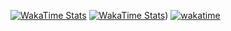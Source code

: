 [![WakaTime Stats](https://wakatime.com/share/@Alhikam/f0055c1e-e5ff-4510-a335-cd7a49d3f1f3.svg)]([https://wakatime.com/@Alhikam](https://wakatime.com/share/@Alhikam/f0055c1e-e5ff-4510-a335-cd7a49d3f1f3.svg))
[![WakaTime Stats](https://wakatime.com/share/@Alhikam/8d5af14c-f854-46c7-add1-564bc77abf5d.svg)]([https://wakatime.com/share/@Alhikam/8d5af14c-f854-46c7-add1-564bc77abf5d.svg))
[![wakatime](https://wakatime.com/badge/user/e71b2ac7-9b57-4132-8ded-7db7c5a6bde6.svg)](https://wakatime.com/@e71b2ac7-9b57-4132-8ded-7db7c5a6bde6)
